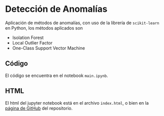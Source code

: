# Detección de Anomalías

Aplicación de métodos de anomalías, con uso de la librería de ```scikit-learn``` en Python, los métodos aplicados son

- Isolation Forest
- Local Outlier Factor
- One-Class Support Vector Machine

## Código

El código se encuentra en el notebook ```main.ipynb```.


## HTML

El html del jupyter notebook está en el archivo ```index.html```, o bien en la [página de GitHub](https://hugojira.github.io/deteccionAnomalias/) del repositorio.
